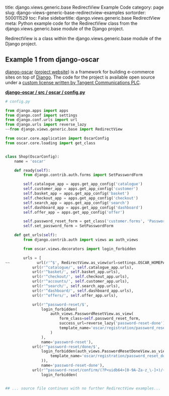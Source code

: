 title: django.views.generic.base RedirectView Example Code
category: page
slug: django-views-generic-base-redirectview-examples
sortorder: 500011529
toc: False
sidebartitle: django.views.generic.base RedirectView
meta: Python example code for the RedirectView class from the django.views.generic.base module of the Django project.


RedirectView is a class within the django.views.generic.base module of the Django project.


## Example 1 from django-oscar
[django-oscar](https://github.com/django-oscar/django-oscar/)
([project website](http://oscarcommerce.com/))
is a framework for building e-commerce sites on top of
[Django](/django.html). The code for the project is available open
source under a
[custom license written by Tangent Communications PLC](https://github.com/django-oscar/django-oscar/blob/master/LICENSE).

[**django-oscar / src / oscar / config.py**](https://github.com/django-oscar/django-oscar/blob/master/src/oscar/config.py)

```python
# config.py

from django.apps import apps
from django.conf import settings
from django.conf.urls import url
from django.urls import reverse_lazy
~~from django.views.generic.base import RedirectView

from oscar.core.application import OscarConfig
from oscar.core.loading import get_class


class Shop(OscarConfig):
    name = 'oscar'

    def ready(self):
        from django.contrib.auth.forms import SetPasswordForm

        self.catalogue_app = apps.get_app_config('catalogue')
        self.customer_app = apps.get_app_config('customer')
        self.basket_app = apps.get_app_config('basket')
        self.checkout_app = apps.get_app_config('checkout')
        self.search_app = apps.get_app_config('search')
        self.dashboard_app = apps.get_app_config('dashboard')
        self.offer_app = apps.get_app_config('offer')

        self.password_reset_form = get_class('customer.forms', 'PasswordResetForm')
        self.set_password_form = SetPasswordForm

    def get_urls(self):
        from django.contrib.auth import views as auth_views

        from oscar.views.decorators import login_forbidden

        urls = [
~~            url(r'^$', RedirectView.as_view(url=settings.OSCAR_HOMEPAGE), name='home'),
            url(r'^catalogue/', self.catalogue_app.urls),
            url(r'^basket/', self.basket_app.urls),
            url(r'^checkout/', self.checkout_app.urls),
            url(r'^accounts/', self.customer_app.urls),
            url(r'^search/', self.search_app.urls),
            url(r'^dashboard/', self.dashboard_app.urls),
            url(r'^offers/', self.offer_app.urls),

            url(r'^password-reset/$',
                login_forbidden(
                    auth_views.PasswordResetView.as_view(
                        form_class=self.password_reset_form,
                        success_url=reverse_lazy('password-reset-done'),
                        template_name='oscar/registration/password_reset_form.html'
                    )
                ),
                name='password-reset'),
            url(r'^password-reset/done/$',
                login_forbidden(auth_views.PasswordResetDoneView.as_view(
                    template_name='oscar/registration/password_reset_done.html'
                )),
                name='password-reset-done'),
            url(r'^password-reset/confirm/(?P<uidb64>[0-9A-Za-z_\-]+)/(?P<token>.+)/$',
                login_forbidden(


## ... source file continues with no further RedirectView examples...

```

